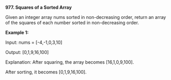 **977. Squares of a Sorted Array**

Given an integer array nums sorted in non-decreasing order, return an array of the squares of each number sorted in non-decreasing order.

**Example 1:**

Input: nums = [-4,-1,0,3,10]

Output: [0,1,9,16,100]

Explanation: After squaring, the array becomes [16,1,0,9,100].

After sorting, it becomes [0,1,9,16,100].